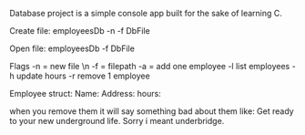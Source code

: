 Database project is a simple console app built for the sake of learning C.

Create file:
employeesDb -n -f DbFile

Open file:
employeesDb -f DbFile

Flags
-n = new file \n
-f = filepath
-a = add one employee
-l list employees
-h update hours
-r remove 1 employee

Employee struct:
Name:
Address:
hours:

when you remove them it will say something bad about them like:
Get ready to your new underground life. Sorry i meant underbridge.
